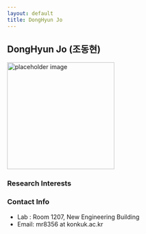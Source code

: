 ```yaml
---
layout: default
title: DongHyun Jo
---
```


## DongHyun Jo (조동현)
<img src="{{ site.baseurl }}/assets/img/profile/profile_placeholder.jpg" alt="placeholder image" style="width: 250px; height: 250px;" >

### Research Interests


### Contact Info
* Lab : Room 1207, New Engineering Building
* Email: mr8356 at konkuk.ac.kr